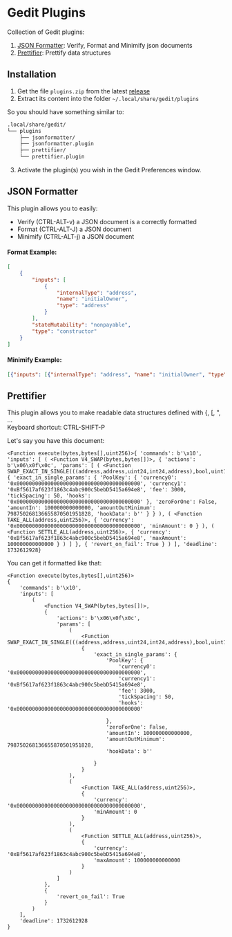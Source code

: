 # Gedit Plugins
Collection of Gedit plugins:
1. [JSON Formatter](#JSON-Formatter): Verify, Format and Minimify json documents
2. [Prettifier](#Prettifier): Prettify data structures

## Installation
1. Get the file `plugins.zip` from the latest [release](https://github.com/Elnaril/gedit-plugin-collection/releases)
2. Extract its content into the folder `~/.local/share/gedit/plugins`

So you should have something similar to:
```bash
.local/share/gedit/
└── plugins
    ├── jsonformatter/
    ├── jsonformatter.plugin
    ├── prettifier/
    └── prettifier.plugin
```

3. Activate the plugin(s) you wish in the Gedit Preferences window.

## JSON Formatter

This plugin allows you to easily:
- Verify (CTRL-ALT-v) a JSON document is a correctly formatted 
- Format (CTRL-ALT-J) a JSON document
- Minimify (CTRL-ALT-j) a JSON document

#### Format Example:
```json
[
    {
        "inputs": [
            {
                "internalType": "address",
                "name": "initialOwner",
                "type": "address"
            }
        ],
        "stateMutability": "nonpayable",
        "type": "constructor"
    }
]
```
#### Minimify Example:
```json
[{"inputs": [{"internalType": "address", "name": "initialOwner", "type": "address"}], "stateMutability": "nonpayable", "type": "constructor"}]
```

## Prettifier
This plugin allows you to make readable data structures defined with {, [, ", ...  
Keyboard shortcut: CTRL-SHIFT-P

Let's say you have this document:
```text
<Function execute(bytes,bytes[],uint256)>{ 'commands': b'\x10', 'inputs': [ ( <Function V4_SWAP(bytes,bytes[])>, { 'actions': b'\x06\x0f\x0c', 'params': [ ( <Function SWAP_EXACT_IN_SINGLE(((address,address,uint24,int24,address),bool,uint128,uint128,bytes))>, { 'exact_in_single_params': { 'PoolKey': { 'currency0': '0x0000000000000000000000000000000000000000', 'currency1': '0xBf5617af623f1863c4abc900c5bebD5415a694e8', 'fee': 3000, 'tickSpacing': 50, 'hooks': '0x0000000000000000000000000000000000000000' }, 'zeroForOne': False, 'amountIn': 100000000000000, 'amountOutMinimum': 798750268136655870501951828, 'hookData': b'' } } ), ( <Function TAKE_ALL(address,uint256)>, { 'currency': '0x0000000000000000000000000000000000000000', 'minAmount': 0 } ), ( <Function SETTLE_ALL(address,uint256)>, { 'currency': '0xBf5617af623f1863c4abc900c5bebD5415a694e8', 'maxAmount': 100000000000000 } ) ] }, { 'revert_on_fail': True } ) ], 'deadline': 1732612928}
```

You can get it formatted like that:
```text
<Function execute(bytes,bytes[],uint256)>
{
    'commands': b'\x10',
    'inputs': [
        (
            <Function V4_SWAP(bytes,bytes[])>,
            {
                'actions': b'\x06\x0f\x0c',
                'params': [
                    (
                        <Function SWAP_EXACT_IN_SINGLE(((address,address,uint24,int24,address),bool,uint128,uint128,bytes))>,
                        {
                            'exact_in_single_params': {
                                'PoolKey': {
                                    'currency0': '0x0000000000000000000000000000000000000000',
                                    'currency1': '0xBf5617af623f1863c4abc900c5bebD5415a694e8',
                                    'fee': 3000,
                                    'tickSpacing': 50,
                                    'hooks': '0x0000000000000000000000000000000000000000'
                                    
                                },
                                'zeroForOne': False,
                                'amountIn': 100000000000000,
                                'amountOutMinimum': 798750268136655870501951828,
                                'hookData': b''
                                
                            } 
                        } 
                    ),
                    (
                        <Function TAKE_ALL(address,uint256)>,
                        {
                            'currency': '0x0000000000000000000000000000000000000000',
                            'minAmount': 0 
                        } 
                    ),
                    (
                        <Function SETTLE_ALL(address,uint256)>,
                        {
                            'currency': '0xBf5617af623f1863c4abc900c5bebD5415a694e8',
                            'maxAmount': 100000000000000 
                        } 
                    ) 
                ] 
            },
            {
                'revert_on_fail': True 
            } 
        ) 
    ],
    'deadline': 1732612928
}
```
